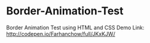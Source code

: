 # Border-Animation-Test
Border Animation Test using HTML and CSS
Demo Link: http://codepen.io/Farhanchow/full/JKxKJW/

